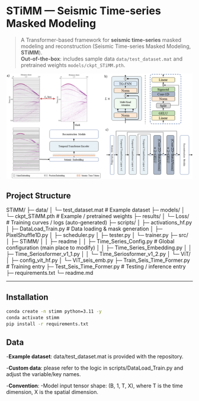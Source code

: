 # STiMM — Seismic Time-series Masked Modeling
> A Transformer-based framework for **seismic time-series** masked modeling and reconstruction (Seismic Time-series Masked Modeling, **STiMM**).  
> **Out-of-the-box**: includes sample data `data/test_dataset.mat` and pretrained weights `models/ckpt_STiMM.pth`.

![Framework of STiMM](docs/method.png)

## Project Structure
STiMM/
├─ data/
│ └─ test_dataset.mat # Example dataset
├─ models/
│ └─ ckpt_STiMM.pth # Example / pretrained weights
├─ results/
│ └─ Loss/ # Training curves / logs (auto-generated)
├─ scripts/
│ ├─ activations_hf.py
│ ├─ DataLoad_Train.py # Data loading & mask generation
│ ├─ PixelShuffle1D.py
│ ├─ scheduler.py
│ ├─ tester.py
│ └─ trainer.py
├─ src/
│ ├─ STiMM/
│ │ ├─ readme
│ │ ├─ Time_Series_Config.py # Global configuration (main place to modify)
│ │ ├─ Time_Series_Embedding.py
│ │ ├─ Time_Seriosformer_v1_1.py
│ │ └─ Time_Seriosformer_v1_2.py
│ └─ ViT/
│ ├─ config_vit_hf.py
│ └─ ViT_seis_emb.py
├─ Train_Seis_Time_Former.py # Training entry
├─ Test_Seis_Time_Former.py # Testing / inference entry
├─ requirements.txt
└─ readme.md

---

## Installation
```bash
conda create -n stimm python=3.11 -y
conda activate stimm
pip install -r requirements.txt
```

## Data
-**Example dataset**: data/test_dataset.mat is provided with the repository.

-**Custom data**: please refer to the logic in scripts/DataLoad_Train.py and adjust the variable/key names.

-**Convention**:
 -Model input tensor shape: (B, 1, T, X), where T is the time dimension, X is the spatial dimension.

